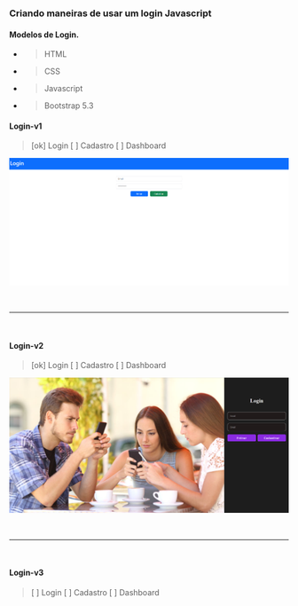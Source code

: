### Criando maneiras de usar um login Javascript

#### Modelos de Login.
* > HTML
* > CSS
* > Javascript
* > Bootstrap 5.3

#### Login-v1
> [ok] Login
> [ ] Cadastro
> [ ] Dashboard
<img src="./screens/login-v1.png" alt="">

<br> <hr> <br>

#### Login-v2
> [ok] Login
> [ ] Cadastro
> [ ] Dashboard
<img src="./screens/login-v2.png" alt="">

<br> <hr> <br>

#### Login-v3
> [ ] Login
> [ ] Cadastro
> [ ] Dashboard

